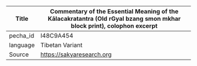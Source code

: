 |Title | Commentary of the Essential Meaning of the Kālacakratantra (Old rGyal bzang smon mkhar block print), colophon excerpt 
| --- | --- 
|pecha_id | I48C9A454
|language | Tibetan Variant
|Source | https://sakyaresearch.org